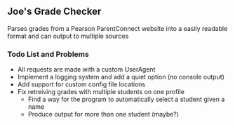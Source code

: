## Joe's Grade Checker
Parses grades from a Pearson ParentConnect website into a easily readable format and can output to multiple sources   

### Todo List and Problems
- All requests are made with a custom UserAgent
- Implement a logging system and add a quiet option (no console output)
- Add support for custom config file locations
- Fix retreiving grades with multiple students on one profile
    - Find a way for the program to automatically select a student given a name
    - Produce output for more than one student (maybe?)
